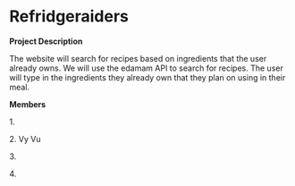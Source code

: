 # Refridgeraiders
 
 <p><b>Project Description</b></p>
<p>The website will search for recipes based on ingredients that the user already owns. We will use the edamam API to search for recipes. The user will type in the ingredients they already own that they plan on using in their meal.</p>
 <p><b>Members</b></p>
 <p>1. </p>
 <p>2. Vy Vu</p>
 <p>3. </p>
 <p>4. </p>
